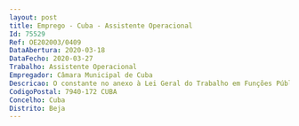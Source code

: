```yaml
--- 
layout: post
title: Emprego - Cuba - Assistente Operacional
Id: 75529
Ref: OE202003/0409
DataAbertura: 2020-03-18
DataFecho: 2020-03-27
Trabalho: Assistente Operacional
Empregador: Câmara Municipal de Cuba
Descricao: O constante no anexo à Lei Geral do Trabalho em Funções Públicas, ao qual corresponde o grau 1 de complexidade funcional, nomeadamente, no âmbito do ramo de vigilância de piscinas e salvamento (prestar socorro a pessoa em dificuldades ou risco de afogamento, administração de primeiros socorros, quando necessários), fazer o controlo de salubridade e temperatura da água e do
CodigoPostal: 7940-172 CUBA
Concelho: Cuba
Distrito: Beja
--- 
```

